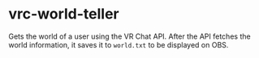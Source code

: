 # vrc-world-teller

Gets the world of a user using the VR Chat API. After the API fetches the world information, it saves it to `world.txt` to be displayed on OBS.